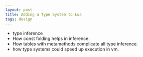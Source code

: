 ```yaml
---
layout: post
title: Adding a Type System to Lua
tags: design
---
```


- type inference
- How const folding helps in inference.
- How tables with metamethods complicate all type inference.
- how type systems could speed up execution in vm.
